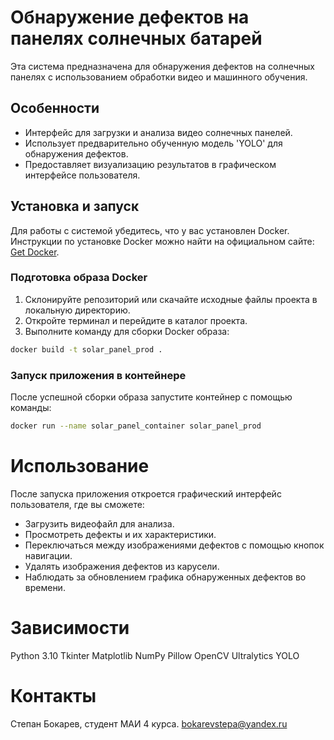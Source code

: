# Обнаружение дефектов на панелях солнечных батарей

Эта система предназначена для обнаружения дефектов на солнечных панелях с использованием обработки видео и машинного обучения.

## Особенности

- Интерфейс для загрузки и анализа видео солнечных панелей.
- Использует предварительно обученную модель 'YOLO' для обнаружения дефектов.
- Предоставляет визуализацию результатов в графическом интерфейсе пользователя.

## Установка и запуск

Для работы с системой убедитесь, что у вас установлен Docker. Инструкции по установке Docker можно найти на официальном сайте: [Get Docker](https://docs.docker.com/get-docker/).

### Подготовка образа Docker

1. Склонируйте репозиторий или скачайте исходные файлы проекта в локальную директорию.
2. Откройте терминал и перейдите в каталог проекта.
3. Выполните команду для сборки Docker образа:

```bash
docker build -t solar_panel_prod .
```
### Запуск приложения в контейнере
После успешной сборки образа запустите контейнер с помощью команды:

```bash
docker run --name solar_panel_container solar_panel_prod
```

# Использование
После запуска приложения откроется графический интерфейс пользователя, где вы сможете:

* Загрузить видеофайл для анализа.
* Просмотреть дефекты и их характеристики.
* Переключаться между изображениями дефектов с помощью кнопок навигации.
* Удалять изображения дефектов из карусели.
* Наблюдать за обновлением графика обнаруженных дефектов во времени.

# Зависимости
Python 3.10
Tkinter
Matplotlib
NumPy
Pillow
OpenCV
Ultralytics YOLO

# Контакты
Степан Бокарев, студент МАИ 4 курса. 
bokarevstepa@yandex.ru